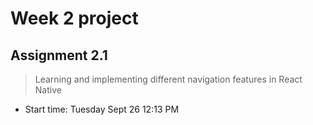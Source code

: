 # Week 2 project

## Assignment 2.1

> Learning and implementing different navigation features in React Native

- Start time: Tuesday Sept 26 12:13 PM
